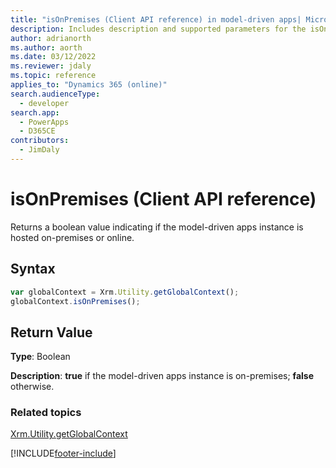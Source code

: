 ```yaml
---
title: "isOnPremises (Client API reference) in model-driven apps| MicrosoftDocs"
description: Includes description and supported parameters for the isOnPremises method.
author: adrianorth
ms.author: aorth
ms.date: 03/12/2022
ms.reviewer: jdaly
ms.topic: reference
applies_to: "Dynamics 365 (online)"
search.audienceType: 
  - developer
search.app: 
  - PowerApps
  - D365CE
contributors:
  - JimDaly
---
```

# isOnPremises (Client API reference)



Returns a boolean value indicating if the model-driven apps instance is hosted on-premises or online. 

## Syntax

```JavaScript
var globalContext = Xrm.Utility.getGlobalContext();
globalContext.isOnPremises();
```

## Return Value

**Type**: Boolean

**Description**: **true** if the model-driven apps instance is on-premises; **false** otherwise.

### Related topics

[Xrm.Utility.getGlobalContext](../getGlobalContext.md)





[!INCLUDE[footer-include](../../../../../../includes/footer-banner.md)]
